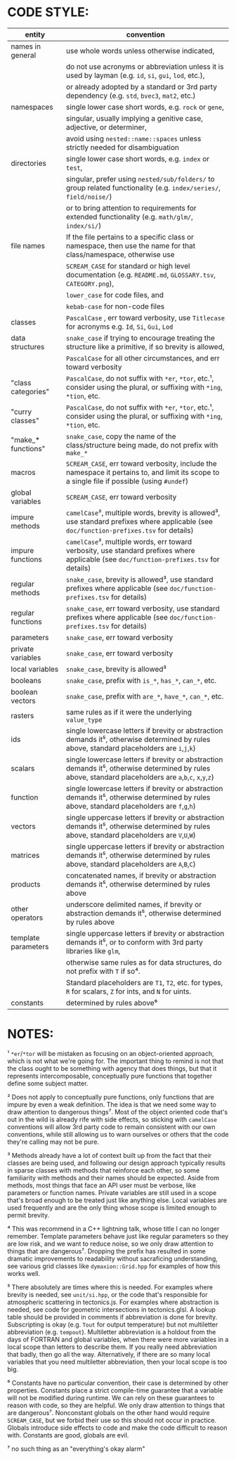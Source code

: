 # CODE STYLE:

| entity              | convention |
| ------------------- | ----------- |
| names in general    | use whole words unless otherwise indicated,   |
|                     | do not use acronyms or abbreviation unless it is used by layman (e.g. `id`, `si`, `gui`, `lod`, etc.),  |
|                     | or already adopted by a standard or 3rd party dependency (e.g. `std`, `bvec3`, `mat2`, etc.)  |
| namespaces          | single lower case short words, e.g. `rock` or `gene`,   |
|                     | singular, usually implying a genitive case, adjective, or determiner,  |
|                     | avoid using `nested::name::spaces` unless strictly needed for disambiguation  |
| directories         | single lower case short words, e.g. `index` or `test`,  |
|                     | singular, prefer using `nested/sub/folders/` to group related functionality (e.g. `index/series/`, `field/noise/`)  |
|                     | or to bring attention to requirements for extended functionality (e.g. `math/glm/`, `index/si/`)  |
| file names          | If the file pertains to a specific class or namespace, then use the name for that class/namespace, otherwise use   |
|                     | `SCREAM_CASE` for standard or high level documentation (e.g. `README.md`, `GLOSSARY.tsv`, `CATEGORY.png`),  |
|                     | `lower_case` for code files, and  |
|                     | `kebab-case` for non-code files  |
| classes             | `PascalCase` , err toward verbosity, use `Titlecase` for acronyms e.g. `Id`, `Si`, `Gui`, `Lod`  |
| data structures     | `snake_case` if trying to encourage treating the structure like a primitive, if so brevity is allowed,  |
|                     | `PascalCase` for all other circumstances, and err toward verbosity  |
| "class categories"  | `PascalCase`, do not suffix with `*er`, `*tor`, etc.¹, consider using the plural, or suffixing with `*ing`, `*tion`, etc.   |
| "curry classes"     | `PascalCase`, do not suffix with `*er`, `*tor`, etc.¹, consider using the plural, or suffixing with `*ing`, `*tion`, etc.   |
| "make_* functions"  | `snake_case`, copy the name of the class/structure being made, do not prefix with `make_*`  |
| macros              | `SCREAM_CASE`, err toward verbosity, include the namespace it pertains to, and limit its scope to a single file if possible (using `#undef`)  |
| global variables    | `SCREAM_CASE`, err toward verbosity  |
| impure methods      | `camelCase`², multiple words, brevity is allowed³, use standard prefixes where applicable (see `doc/function-prefixes.tsv` for details)  |
| impure functions    | `camelCase`², multiple words, err toward verbosity, use standard prefixes where applicable (see `doc/function-prefixes.tsv` for details)  |
| regular methods     | `snake_case`, brevity is allowed³, use standard prefixes where applicable (see `doc/function-prefixes.tsv` for details)  |
| regular functions   | `snake_case`, err toward verbosity, use standard prefixes where applicable (see `doc/function-prefixes.tsv` for details)  |
| parameters          | `snake_case`, err toward verbosity  |
| private variables   | `snake_case`, err toward verbosity  |
| local variables     | `snake_case`, brevity is allowed³  |
| booleans            | `snake_case`, prefix with `is_*`, `has_*`, `can_*`, etc.  |
| boolean vectors     | `snake_case`, prefix with `are_*`, `have_*`, `can_*`, etc.   |
| rasters             | same rules as if it were the underlying `value_type`  |
| ids                 | single lowercase letters if brevity or abstraction demands it⁵, otherwise determined by rules above, standard placeholders are `i`,`j`,`k`)  |
| scalars             | single lowercase letters if brevity or abstraction demands it⁵, otherwise determined by rules above, standard placeholders are `a`,`b`,`c`, `x`,`y`,`z`)  |
| function            | single lowercase letters if brevity or abstraction demands it⁵, otherwise determined by rules above, standard placeholders are `f`,`g`,`h`)  |
| vectors             | single uppercase letters if brevity or abstraction demands it⁵, otherwise determined by rules above, standard placeholders are `V`,`U`,`W`)  |
| matrices            | single uppercase letters if brevity or abstraction demands it⁵, otherwise determined by rules above, standard placeholders are `A`,`B`,`C`)  |
| products            | concatenated names, if brevity or abstraction demands it⁵, otherwise determined by rules above  |
| other operators     | underscore delimited names, if brevity or abstraction demands it⁵, otherwise determined by rules above  |
| template parameters | single uppercase letters if brevity or abstraction demands it⁵, or to conform with 3rd party libraries like `glm`,   |
|                     | otherwise same rules as for data structures, do not prefix with `T` if so⁴.  |
|                     | Standard placeholders are  `T1`, `T2`, etc. for types, `R` for scalars, `Z` for ints, and `N` for uints.  |
| constants           | determined by rules above⁶  |

# NOTES:

¹ `*er`/`*tor` will be mistaken as focusing on an object-oriented approach, which is not what we're going for.
  The important thing to remind is not that the class ought to be something with agency that does things,
  but that it represents intercomposable, conceptually pure functions that together define some subject matter.

² Does not apply to conceptually pure functions, only functions that are impure by even a weak definition.
  The idea is that we need some way to draw attention to dangerous things⁷.
  Most of the object oriented code that's out in the wild is already rife with side effects, 
  so sticking with `camelCase` conventions will allow 3rd party code to remain consistent with our own conventions,
  while still allowing us to warn ourselves or others that the code they're calling may not be pure. 

³ Methods already have a lot of context built up from the fact that their classes are being used,
  and following our design approach typically results in sparse classes with methods that reinforce each other,
  so some familiarity with methods and their names should be expected.
  Aside from methods, most things that face an API user must be verbose, like parameters or function names.
  Private variables are still used in a scope that's broad enough to be treated just like anything else.
  Local variables are used frequently and are the only thing whose scope is limited enough to permit brevity.

⁴ This was recommend in a C++ lightning talk, whose title I can no longer remember.
  Template parameters behave just like regular parameters so they are low risk,
  and we want to reduce noise, so we only draw attention to things that are dangerous⁷.
  Dropping the prefix has resulted in some dramatic improvements to readability without sacraficing understanding,
  see various grid classes like `dymaxion::Grid.hpp` for examples of how this works well.

⁵ There absolutely are times where this is needed. For examples where brevity is needed, see `unit/si.hpp`,
  or the code that's responsible for atmospheric scattering in tectonics.js.
  For examples where abstraction is needed, see code for geometric intersections in tectonics.glsl.
  A lookup table should be provided in comments if abbreviation is done for brevity.
  Subscripting is okay (e.g. `Tout` for output temperature) but not multiletter abbreviation (e.g. `tempout`).
  Multiletter abbreviation is a holdout from the days of FORTRAN and global variables,
  when there were more variables in a local scope than letters to describe them.
  If you really need abbreviation that badly, then go all the way.
  Alternatively, if there are so many local variables that you need multiletter abbreviation, 
  then your local scope is too big.

⁶ Constants have no particular convention, their case is determined by other properties. 
  Constants place a strict compile-time guarantee that a variable will not be modified during runtime.
  We can rely on these guarantees to reason with code, so they are helpful.
  We only draw attention to things that are dangerous⁷.
  Nonconstant globals on the other hand would require `SCREAM_CASE`, 
  but we forbid their use so this should not occur in practice.
  Globals introduce side effects to code and make the code difficult to reason with.
  Constants are good, globals are evil. 

⁷ no such thing as an "everything's okay alarm"